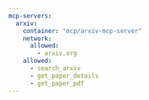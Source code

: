 ```yaml
---
mcp-servers:
  arxiv:
    container: "mcp/arxiv-mcp-server"
    network:
      allowed:
        - arxiv.org
    allowed:
      - search_arxiv
      - get_paper_details
      - get_paper_pdf
---
```


<!--

# arXiv MCP Server
# Access to arXiv research papers
#
# Provides access to arXiv's extensive research paper repository
# Documentation: https://hub.docker.com/r/mcp/arxiv-mcp-server
#
# Available tools:
#   - search_arxiv: Search for papers on arXiv by keywords, authors, or topics
#   - get_paper_details: Get detailed metadata about a specific arXiv paper
#   - get_paper_pdf: Retrieve the PDF content of an arXiv paper
#
# Usage:
#   imports:
#     - shared/arxiv-mcp.md

-->
